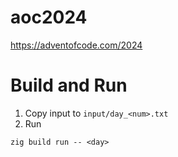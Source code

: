 # aoc2024
https://adventofcode.com/2024

# Build and Run
1. Copy input to `input/day_<num>.txt`
2. Run
```
zig build run -- <day>
```
